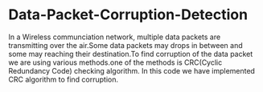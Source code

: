 # Data-Packet-Corruption-Detection
In a Wireless communciation network, multiple data packets are transmitting over the air.Some data packets may drops in between and some may reaching their destination.To find corruption of the data packet we are using various methods.one of the methods is CRC(Cyclic Redundancy Code) checking algorithm.
In this code we have implemented CRC algorithm to find corruption.
